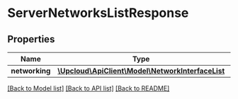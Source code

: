 # ServerNetworksListResponse

## Properties
Name | Type | Description | Notes
------------ | ------------- | ------------- | -------------
**networking** | [**\Upcloud\ApiClient\Model\NetworkInterfaceList**](NetworkInterfaceList.md) |  | [optional] 

[[Back to Model list]](../../README.md#documentation-of-the-models) [[Back to API list]](../../README.md#documentation) [[Back to README]](../../README.md)
